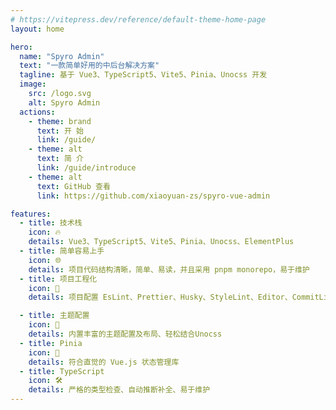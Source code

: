 ```yaml
---
# https://vitepress.dev/reference/default-theme-home-page
layout: home

hero:
  name: "Spyro Admin"
  text: "一款简单好用的中后台解决方案"
  tagline: 基于 Vue3、TypeScript5、Vite5、Pinia、Unocss 开发
  image:
    src: /logo.svg
    alt: Spyro Admin
  actions:
    - theme: brand
      text: 开 始
      link: /guide/
    - theme: alt
      text: 简 介
      link: /guide/introduce
    - theme: alt
      text: GitHub 查看
      link: https://github.com/xiaoyuan-zs/spyro-vue-admin

features:
  - title: 技术栈
    icon: 🔥
    details: Vue3、TypeScript5、Vite5、Pinia、Unocss、ElementPlus
  - title: 简单容易上手
    icon: 🌐
    details: 项目代码结构清晰，简单、易读，并且采用 pnpm monorepo，易于维护
  - title: 项目工程化
    icon: 🚀
    details: 项目配置 EsLint、Prettier、Husky、StyleLint、Editor、CommitLint、Lint-staged进行规范前端工程代码

  - title: 主题配置
    icon: 🎨
    details: 内置丰富的主题配置及布局、轻松结合Unocss
  - title: Pinia
    icon: 🍍
    details: 符合直觉的 Vue.js 状态管理库
  - title: TypeScript
    icon: 🛠️
    details: 严格的类型检查、自动推断补全、易于维护
---
```

